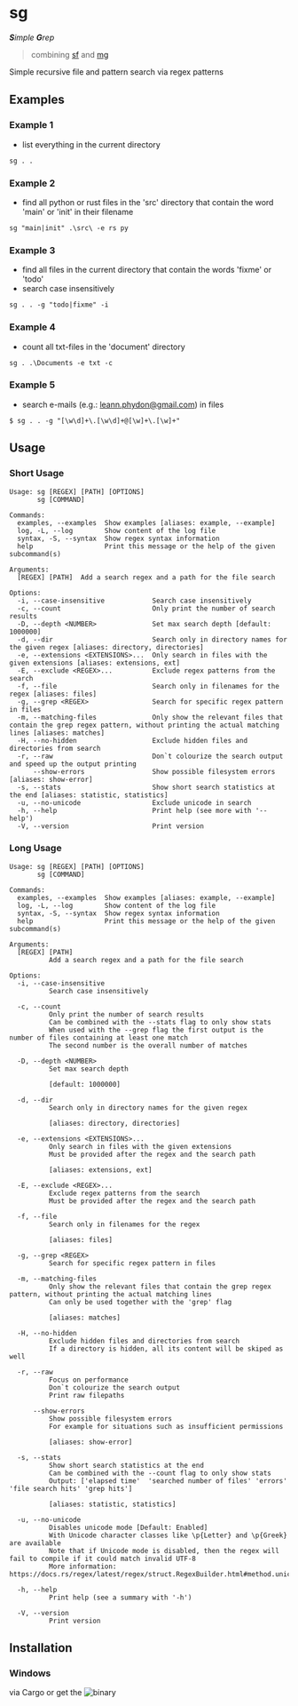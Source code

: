 # sg

***S**imple **G**rep*

> combining [sf](https://github.com/Phydon/sf) and [mg](https://github.com/Phydon/mg)

Simple recursive file and pattern search via regex patterns

## Examples


### Example 1

- list everything in the current directory

```shell
sg . .
```


### Example 2

- find all python or rust files in the 'src' directory that contain the word 'main' or 'init' in their filename

```shell
sg "main|init" .\src\ -e rs py
```


### Example 3

- find all files in the current directory that contain the words 'fixme' or 'todo'
- search case insensitively

```shell
sg . . -g "todo|fixme" -i
```


### Example 4

- count all txt-files in the 'document' directory

```shell
sg . .\Documents -e txt -c
```


### Example 5

- search e-mails (e.g.: leann.phydon@gmail.com) in files

```shell
$ sg . . -g "[\w\d]+\.[\w\d]+@[\w]+\.[\w]+"
```


## Usage

### Short Usage

```
Usage: sg [REGEX] [PATH] [OPTIONS]
       sg [COMMAND]

Commands:
  examples, --examples  Show examples [aliases: example, --example]
  log, -L, --log        Show content of the log file
  syntax, -S, --syntax  Show regex syntax information
  help                  Print this message or the help of the given subcommand(s)

Arguments:
  [REGEX] [PATH]  Add a search regex and a path for the file search

Options:
  -i, --case-insensitive            Search case insensitively
  -c, --count                       Only print the number of search results
  -D, --depth <NUMBER>              Set max search depth [default: 1000000]
  -d, --dir                         Search only in directory names for the given regex [aliases: directory, directories]
  -e, --extensions <EXTENSIONS>...  Only search in files with the given extensions [aliases: extensions, ext]
  -E, --exclude <REGEX>...          Exclude regex patterns from the search
  -f, --file                        Search only in filenames for the regex [aliases: files]
  -g, --grep <REGEX>                Search for specific regex pattern in files
  -m, --matching-files              Only show the relevant files that contain the grep regex pattern, without printing the actual matching lines [aliases: matches]
  -H, --no-hidden                   Exclude hidden files and directories from search
  -r, --raw                         Don`t colourize the search output and speed up the output printing
      --show-errors                 Show possible filesystem errors [aliases: show-error]
  -s, --stats                       Show short search statistics at the end [aliases: statistic, statistics]
  -u, --no-unicode                  Exclude unicode in search
  -h, --help                        Print help (see more with '--help')
  -V, --version                     Print version
```

### Long Usage

```
Usage: sg [REGEX] [PATH] [OPTIONS]
       sg [COMMAND]

Commands:
  examples, --examples  Show examples [aliases: example, --example]
  log, -L, --log        Show content of the log file
  syntax, -S, --syntax  Show regex syntax information
  help                  Print this message or the help of the given subcommand(s)

Arguments:
  [REGEX] [PATH]
          Add a search regex and a path for the file search

Options:
  -i, --case-insensitive
          Search case insensitively

  -c, --count
          Only print the number of search results
          Can be combined with the --stats flag to only show stats
          When used with the --grep flag the first output is the number of files containing at least one match
          The second number is the overall number of matches

  -D, --depth <NUMBER>
          Set max search depth

          [default: 1000000]

  -d, --dir
          Search only in directory names for the given regex

          [aliases: directory, directories]

  -e, --extensions <EXTENSIONS>...
          Only search in files with the given extensions
          Must be provided after the regex and the search path

          [aliases: extensions, ext]

  -E, --exclude <REGEX>...
          Exclude regex patterns from the search
          Must be provided after the regex and the search path

  -f, --file
          Search only in filenames for the regex

          [aliases: files]

  -g, --grep <REGEX>
          Search for specific regex pattern in files

  -m, --matching-files
          Only show the relevant files that contain the grep regex pattern, without printing the actual matching lines
          Can only be used together with the 'grep' flag

          [aliases: matches]

  -H, --no-hidden
          Exclude hidden files and directories from search
          If a directory is hidden, all its content will be skiped as well

  -r, --raw
          Focus on performance
          Don`t colourize the search output
          Print raw filepaths

      --show-errors
          Show possible filesystem errors
          For example for situations such as insufficient permissions

          [aliases: show-error]

  -s, --stats
          Show short search statistics at the end
          Can be combined with the --count flag to only show stats
          Output: ['elapsed time'  'searched number of files' 'errors' 'file search hits' 'grep hits']

          [aliases: statistic, statistics]

  -u, --no-unicode
          Disables unicode mode [Default: Enabled]
          With Unicode character classes like \p{Letter} and \p{Greek} are available
          Note that if Unicode mode is disabled, then the regex will fail to compile if it could match invalid UTF-8
          More information: https://docs.rs/regex/latest/regex/struct.RegexBuilder.html#method.unicode

  -h, --help
          Print help (see a summary with '-h')

  -V, --version
          Print version
```

## Installation

### Windows

via Cargo or get the ![binary](https://github.com/Phydon/sg/releases)


